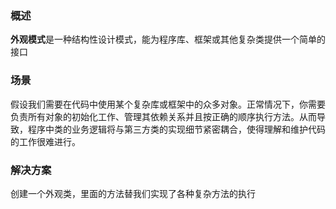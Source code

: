 ### 概述
**外观模式**是一种结构性设计模式，能为程序库、框架或其他复杂类提供一个简单的接口

### 场景
假设我们需要在代码中使用某个复杂库或框架中的众多对象。正常情况下，你需要负责所有对象的初始化工作、管理其依赖关系并且按正确的顺序执行方法。从而导致，程序中类的业务逻辑将与第三方类的实现细节紧密耦合，使得理解和维护代码的工作很难进行。

### 解决方案
创建一个外观类，里面的方法替我们实现了各种复杂方法的执行
